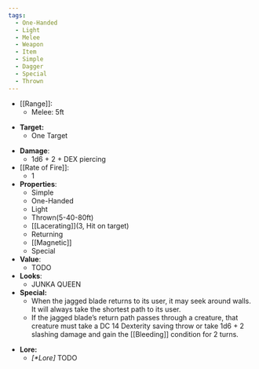 ```yaml
---
tags:
  - One-Handed
  - Light
  - Melee
  - Weapon
  - Item
  - Simple
  - Dagger
  - Special
  - Thrown
---
```

* [[Range]]:
	* Melee: 5ft
- **Target:**
	- One Target
* __Damage__:
	* 1d6 + 2 + DEX piercing
* [[Rate of Fire]]:
	* 1
* __Properties__:
	* Simple
	* One-Handed
	* Light
	* Thrown(5-40-80ft)
	* [[Lacerating]](3, Hit on target)
	* Returning
	* [[Magnetic]]
	* Special
 * **Value**:
	* TODO
* **Looks**:
	* JUNKA QUEEN
* **Special:**
	* When the jagged blade returns to its user, it may seek around walls. It will always take the shortest path to its user.
	* If the jagged blade’s return path passes through a creature, that creature must take a DC 14 Dexterity saving throw or take 1d6 + 2 slashing damage and gain the [[Bleeding]] condition for 2 turns.
- **Lore:**
	- *\[\*Lore]* TODO
